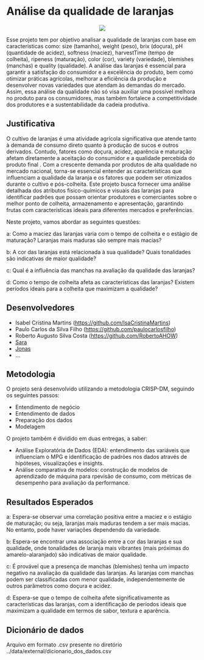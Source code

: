 # Análise da qualidade de laranjas

<p align="center">
  <img src="https://opopular.com.br/image/policy%3A1.3056345%3A1691819402%2Fimage.jpg%3F%26f%3D3x2" alt=" " />
</p>

Esse projeto tem por objetivo analisar a qualidade de laranjas com base em caracteristicas como: size (tamanho), weight (peso), brix (doçura), pH (quantidade de acidez), softness (maciez), harvestTime (tempo de colheita), ripeness (maturação), color (cor), variety (variedade), blemishes (manchas) e quality (qualidade). A análise das laranjas é essencial para garantir a satisfação do consumidor e a excelência do produto, bem como otimizar práticas agrícolas, melhorar a eficiência da produção e desenvolver novas variedades que atendam às demandas do mercado. Assim, essa análise da qualidade não só visa auxiliar uma possível melhora no produto para os consumidores, mas também fortalece a competitividade dos produtores e a sustentabilidade da cadeia produtiva.

## Justificativa

O cultivo de laranjas é uma atividade agrícola significativa que atende tanto à demanda de consumo direto quanto à produção de sucos e outros derivados. Contudo, fatores como doçura, acidez, aparência e maturação afetam diretamente a aceitação do consumidor e a qualidade percebida do produto final . Com a crescente demanda por produtos de alta qualidade no mercado nacional, torna-se essencial entender as características que influenciam a qualidade da laranja e os fatores que podem ser otimizados durante o cultivo e pós-colheita. Este projeto busca fornecer uma análise detalhada dos atributos físico-químicos e visuais das laranjas para identificar padrões que possam orientar produtores e comerciantes sobre o melhor ponto de colheita, armazenamento e apresentação, garantindo frutas com características ideais para diferentes mercados e preferências.

Neste projeto, vamos abordar as seguintes questões:

<div align=" ">
a: Como a maciez das laranjas varia com o tempo de colheita e o estágio de maturação? Laranjas mais maduras são sempre mais macias?

b: A cor das laranjas está relacionada à sua qualidade? Quais tonalidades são indicativas de maior qualidade?

c: Qual é a influência das manchas na avaliação da qualidade das laranjas?

d: Como o tempo de colheita afeta as características das laranjas? Existem períodos ideais para a colheita que maximizam a qualidade?

</div>

## Desenvolvedores

- Isabel Cristina Martins (https://github.com/IsaCristinaMartins)
- Paulo Carlos da Silva Filho (https://github.com/paulocarlosfilho)
- Roberto Augusto Silva Costa (https://github.com/RobertoAHOW)
- [Sara](url-do-github-do-desenvolvedor-#3)
- [Jonas](url-do-github-do-desenvolvedor-#4)
- ...

## Metodologia

O projeto será desenvolvido utilizando a metodologia CRISP-DM, seguindo os seguintes passos:

<div align = " ">

- Entendimento de negócio
- Entendimento de dados
- Preparação dos dados
- Modelagem

</div>

O projeto também é dividido em duas entregas, a saber:

<div align = " ">

- Análise Exploratória de Dados (EDA): entendimento das variáveis que influenciam o MPG e identificação de padrões nos dados através de hipóteses, visualizações e insights.
- Análise comparativa de modelos: construção de modelos de aprendizado de máquina para rpevisão de consumo, com métricas de desempenho para avaliação da performance.

</div>

## Resultados Esperados

a: Espera-se observar uma correlação positiva entre a maciez e o estágio de maturação; ou seja, laranjas mais maduras tendem a ser mais macias. No entanto, pode haver variações dependendo da variedade.

b: Espera-se encontrar uma associação entre a cor das laranjas e sua qualidade, onde tonalidades de laranja mais vibrantes (mais próximas do amarelo-alaranjado) são indicativas de maior qualidade.

c: É provável que a presença de manchas (blemishes) tenha um impacto negativo na avaliação da qualidade das laranjas. As laranjas com manchas podem ser classificadas com menor qualidade, independentemente de outros parâmetros como doçura e acidez.

d: Espera-se que o tempo de colheita afete significativamente as características das laranjas, com a identificação de períodos ideais que maximizam a qualidade em termos de sabor, textura e aparência.

## Dicionário de dados

Arquivo em formato .csv presente no diretório ../data/external/dicionario_dos_dados.csv

